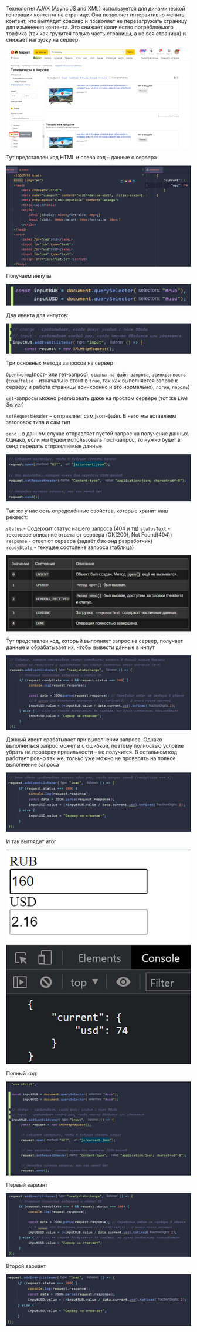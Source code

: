 
Технология AJAX (Async JS and XML) используется для динамической генерации контента на странице. Она позволяет интерактивно менять контент, что выглядит красиво и позволяет не перезагружать страницу для изменения контента. Это снижает количество потребляемого трафика (так как грузится только часть страницы, а не вся страница) и снижает нагрузку на сервер

![](_png/375d44207f1ec1de02e985249d4301c5.png)

Тут представлен код HTML и слева код – данные с сервера

![](_png/f1e66891630eefb457b0e0f4cd4ac5f2.png)

Получаем инпуты

![](_png/4a0da5330705aa579b52763de732fa10.png)

Два ивента для инпутов:

![](_png/347fd435927f641f46e97acd67f1686c.png)

Три основных метода запросов на сервер

`Open`(`метод`(пост- или гет-запрос), `ссылка на файл запроса`, `асинхронность` (`true`/`false` – изначально стоит в `true`, так как выполняется запрос к серверу и работа страницы асинхронно и это нормально), `логин`, `пароль`)

`get`-запросы можно реализовать даже на простом сервере (тот же *Live Server*)

`setRequestHeader` – отправляет сам json-файл. В него мы вставляем заголовок типа и сам тип

`send` – в данном случае отправляет пустой запрос на получение данных. Однако, если мы будем использовать пост-запрос, то нужно будет в сенд передать отправляемые данные

![](_png/46e193793ed125ea34158be021e3f1a0.png)

Так же у нас есть определённые свойства, которые хранит наш реквест:

`status` - Содержит статус нашего [запроса](https://ru.wikipedia.org/wiki/%D0%A1%D0%BF%D0%B8%D1%81%D0%BE%D0%BA_%D0%BA%D0%BE%D0%B4%D0%BE%D0%B2_%D1%81%D0%BE%D1%81%D1%82%D0%BE%D1%8F%D0%BD%D0%B8%D1%8F_HTTP) (404 и тд)
`statusText` - текстовое описание ответа от сервера (OK(200), Not Found(404))  
`response` - ответ от сервера (задаёт бэк-энд разработчик)  
`readyState` - текущее состояние запроса (таблица)

![](_png/e3329087c68d8a2a6702bf88f1b80408.png)

Тут представлен код, который выполняет запрос на сервер, получает данные и обрабатывает их, чтобы вывести данные в инпут

![](_png/e9ec507dc15c63304b1cda6b20f56450.png)

Данный ивент срабатывает при выполнении запроса. Однако выполниться запрос может и с ошибкой, поэтому полностью условие убрать на проверку правильности – не получится. В остальном код работает ровно так же, только уже можно не проверять на полное выполнение запроса

![](_png/76b8e3d8ba4809cc71ae1b662defe57a.png)

И так выглядит итог

![](_png/62287b0763d0016ad5f8a8800f067723.png)

Полный код:

![](_png/1a62e6e106cf661ed7828c015a3d6ce4.png)

Первый вариант

![](_png/3f5c19547374e6106c94893151fc49d0.png)

Второй вариант

![](_png/e3c15fc3c0e952cf121f22c171b03419.png)